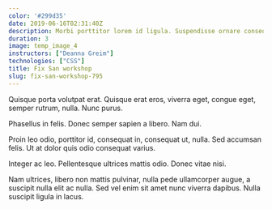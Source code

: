 ```yaml
---
color: '#299d35'
date: 2019-06-16T02:31:40Z
description: Morbi porttitor lorem id ligula. Suspendisse ornare consequat lectus.
duration: 3
image: temp_image_4
instructors: ["Deanna Greim"]
technologies: ["CSS"]
title: Fix San workshop
slug: fix-san-workshop-795
---
```

Quisque porta volutpat erat. Quisque erat eros, viverra eget, congue eget, semper rutrum, nulla. Nunc purus.

Phasellus in felis. Donec semper sapien a libero. Nam dui.

Proin leo odio, porttitor id, consequat in, consequat ut, nulla. Sed accumsan felis. Ut at dolor quis odio consequat varius.

Integer ac leo. Pellentesque ultrices mattis odio. Donec vitae nisi.

Nam ultrices, libero non mattis pulvinar, nulla pede ullamcorper augue, a suscipit nulla elit ac nulla. Sed vel enim sit amet nunc viverra dapibus. Nulla suscipit ligula in lacus.
